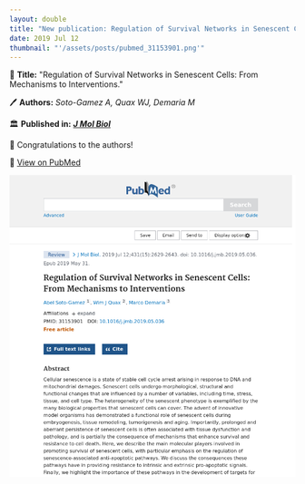 ```yaml
---
layout: double
title: "New publication: Regulation of Survival Networks in Senescent Cells From Mechanisms to Interventions"
date: 2019 Jul 12
thumbnail: "'/assets/posts/pubmed_31153901.png'"
---
```

📖 <strong>Title:</strong> "Regulation of Survival Networks in Senescent Cells: From Mechanisms to Interventions."  

🖊️ <strong>Authors:</strong> <em>Soto-Gamez A, Quax WJ, Demaria M</em>  

🏛️ <strong>Published in:</strong> <em><strong><ins>J Mol Biol</ins></strong></em>  

🎉 Congratulations to the authors!  

🔗 <a href="https://pubmed.ncbi.nlm.nih.gov/31153901/">View on PubMed</a>  

![Publication Image](/assets/posts/pubmed_31153901.png)
